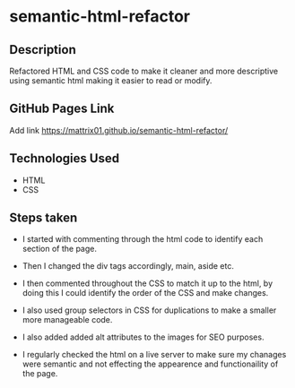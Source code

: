 # semantic-html-refactor

## Description

Refactored HTML and CSS code to make it cleaner and more descriptive using semantic html making it easier to read or modify.

## GitHub Pages Link

Add link https://mattrix01.github.io/semantic-html-refactor/

## Technologies Used

- HTML
- CSS

## Steps taken

- I started with commenting through the html code to identify each section of the page.

- Then I changed the div tags accordingly, main, aside etc.

- I then commented throughout the CSS to match it up to the html, by doing this I could identify the order of the CSS and make changes.

- I also used group selectors in CSS for duplications to make a smaller more manageable code.

- I also added added alt attributes to the images for SEO purposes.

- I regularly checked the html on a live server to make sure my chanages were semantic and not effecting the appearence and functionaility of the page.

